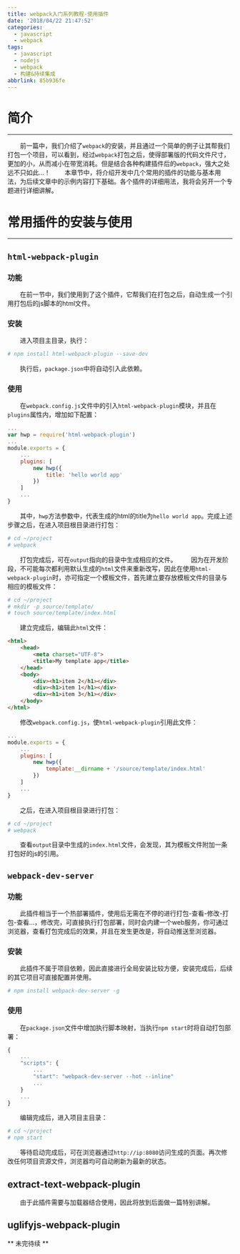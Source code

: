 ```yaml
---
title: webpack入门系列教程-使用插件
date: '2018/04/22 21:47:52'
categories:
  - javascript
  - webpack
tags:
  - javascript
  - nodejs
  - webpack
  - 构建&持续集成
abbrlink: 85b936fe
---
```

# 简介
------
&emsp;&emsp;前一篇中，我们介绍了`webpack`的安装，并且通过一个简单的例子让其帮我们打包一个项目，可以看到，经过`webpack`打包之后，使得部署版的代码文件尺寸，更加的小，从而减小在带宽消耗。但是结合各种构建插件后的`webpack`，强大之处远不只如此...！
&emsp;&emsp;本章节中，将介绍开发中几个常用的插件的功能与基本用法，为后续文章中的示例内容打下基础。各个插件的详细用法，我将会另开一个专题进行详细讲解。
<!-- more -->
# 常用插件的安装与使用
------
## `html-webpack-plugin`
### 功能
&emsp;&emsp;在前一节中，我们使用到了这个插件，它帮我们在打包之后，自动生成一个引用打包后的js脚本的html文件。
### 安装
&emsp;&emsp;进入项目主目录，执行：
```bash
# npm install html-webpack-plugin --save-dev
```
&emsp;&emsp;执行后，`package.json`中将自动引入此依赖。
### 使用
&emsp;&emsp;在`webpack.config.js`文件中的引入`html-webpack-plugin`模块，并且在`plugins`属性内，增加如下配置：
```javascript
...
var hwp = require('html-webpack-plugin')
...
module.exports = {
    ...
    plugins: [
        new hwp({
            title: 'hello world app'
        })
    ]
    ...
}
```
&emsp;&emsp;其中，`hwp`方法参数中，代表生成的html的title为`hello world app`。完成上述步骤之后，在进入项目根目录进行打包：
```bash
# cd ~/project
# webpack
```
&emsp;&emsp;打包完成后，可在`output`指向的目录中生成相应的文件。
&emsp;&emsp;因为在开发阶段，不可能每次都利用默认生成的`html`文件来重新改写，因此在使用`html-webpack-plugin`时，亦可指定一个模板文件，首先建立要存放模板文件的目录与相应的模板文件：
```bash
# cd ~/project
# mkdir -p source/template/
# touch source/template/index.html
```
&emsp;&emsp;建立完成后，编辑此`html`文件：
```html
<html>
    <head>
        <meta charset="UTF-8">
        <title>My template app</title>
    </head>
    <body>
        <div><h1>item 2</h1></div>
        <div><h1>item 1</h1></div>
        <div><h1>item 3</h1></div>
    </body>
</html>
```
&emsp;&emsp;修改`webpack.config.js`，使`html-webpack-plugin`引用此文件：
```javascript
...
module.exports = {
    ...
    plugins: [
        new hwp({
            template:__dirname + '/source/template/index.html'
        })
    ]
    ...
}
```
&emsp;&emsp;之后，在进入项目根目录进行打包：
```bash
# cd ~/project
# webpack
```
&emsp;&emsp;查看`output`目录中生成的`index.html`文件，会发现，其为模板文件附加一条打包好的js的引用。
## `webpack-dev-server`
### 功能
&emsp;&emsp;此插件相当于一个热部署插件，使用后无需在不停的进行打包-查看-修改-打包-查看...，修改完，可直接执行打包部署，同时会内建一个web服务，你可通过浏览器，查看打包完成后的效果，并且在发生更改是，将自动推送至浏览器。
### 安装
&emsp;&emsp;此插件不属于项目依赖，因此直接进行全局安装比较方便，安装完成后，后续的其它项目可直接配置并使用。
```bash
# npm install webpack-dev-server -g
```
### 使用
&emsp;&emsp;在`package.json`文件中增加执行脚本映射，当执行`npm start`时将自动打包部署：
```javascript
{
    ...
    "scripts": {
        ...
        "start": "webpack-dev-server --hot --inline"
        ...
    }
    ...
}
```
&emsp;&emsp;编辑完成后，进入项目主目录：
```bash
# cd ~/project
# npm start
```
&emsp;&emsp;等待启动完成后，可在浏览器通过`http://ip:8080`访问生成的页面。再次修改任何项目资源文件，浏览器均可自动刷新为最新的状态。

## extract-text-webpack-plugin
&emsp;&emsp;由于此插件需要与加载器结合使用，因此将放到后面做一篇特别讲解。

## uglifyjs-webpack-plugin
** 未完待续 **











